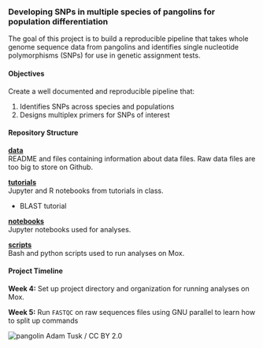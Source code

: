 
### Developing SNPs in multiple species of pangolins for population differentiation

The goal of this project is to build a reproducible pipeline that takes whole genome sequence data from pangolins and identifies single nucleotide polymorphisms (SNPs) for use in genetic assignment tests.


#### Objectives
Create a well documented and reproducible pipeline that:
1. Identifies SNPs across species and populations
2. Designs multiplex primers for SNPs of interest

#### Repository Structure

[**data**](https://github.com/fish546-2018/hj-pangolin/tree/master/data)  
README and files containing information about data files. Raw data files are too big to store on Github.

[**tutorials**](https://github.com/fish546-2018/hj-pangolin/tree/master/tutorials)  
Jupyter and R notebooks from tutorials in class.   
  - BLAST tutorial

[**notebooks**](https://github.com/fish546-2018/hj-pangolin/tree/master/notebooks)  
Jupyter notebooks used for analyses.

[**scripts**](https://github.com/fish546-2018/hj-pangolin/tree/master/scripts)  
Bash and python scripts used to run analyses on Mox.


#### Project Timeline

**Week 4:** Set up project directory and organization for running analyses on Mox.

**Week 5:** Run ```FASTQC``` on raw sequences files using GNU parallel to learn how to split up commands

![pangolin](https://farm5.staticflickr.com/4421/35769436014_4e879dcea6_z_d.jpg)  Adam Tusk / CC BY 2.0
